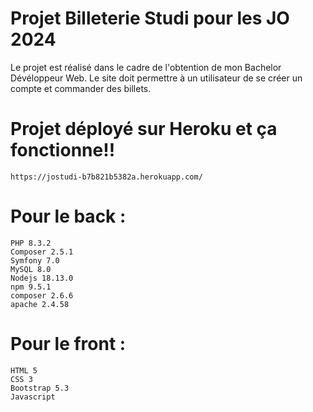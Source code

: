 # Projet Billeterie Studi pour les JO 2024
Le projet est réalisé dans le cadre de l'obtention de mon Bachelor Dévéloppeur Web.
Le site doit permettre à un utilisateur de se créer un compte et commander des billets.

# Projet déployé sur Heroku et ça fonctionne!!
    https://jostudi-b7b821b5382a.herokuapp.com/

# Pour le back :
    PHP 8.3.2
    Composer 2.5.1
    Symfony 7.0
    MySQL 8.0
    Nodejs 18.13.0
    npm 9.5.1
    composer 2.6.6
    apache 2.4.58

# Pour le front :
    HTML 5
    CSS 3
    Bootstrap 5.3
    Javascript

